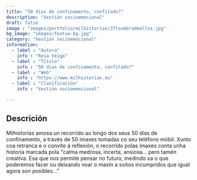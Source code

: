 ```yaml
---
title: "50 días de confinamento, confitado?"
description: "Xestión socioemocional"
draft: false
image : "images/portfolio/milhistorias/37tsombradeollos.jpg"
bg_image: "images/featue-bg.jpg"
category: "Xestión socioemocional"
information:
  - label : "Autora"
    info : "Rosa Veiga"
  - label : "Título"
    info : "50 días de confinamento, confitado?"
  - label : "Web"
    info : "https://www.milhistorias.eu"
  - label : "Clasificación"
    info : "Xestión socioemocional"
    
---
```


## Descrición

Milhistorias amosa un recorrido ao longo dos seus 50 días de confinamento, a través de 50 imaxes tomadas co seu teléfono móbil.  Xunto coa retranca e o convite á reflexión, o recorrido polas imaxes conta unha historia marcada pola "calma medrosa, incerta, ansiosa... pero tamén creativa. Esa que nos permite pensar no futuro, medindo xa o que poderemos facer ou deixando voar o maxín a soños incumpridos que igual agora son posibles…"